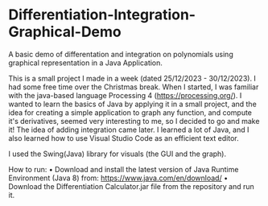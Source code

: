 # Differentiation-Integration-Graphical-Demo
A basic demo of differentation and integration on polynomials using graphical representation in a Java Application.

This is a small project I made in a week (dated 25/12/2023 - 30/12/2023). I had some free time over the Christmas break.
When I started, I was familiar with the java-based language Processing 4 (https://processing.org/). I wanted to learn the basics of Java by applying it in a small project, and the idea for creating a simple application to graph any function, and compute it's derivatives, seemed very interesting to me, so I decided to go and make it! The idea of adding integration came later. I learned a lot of Java, and I also learned how to use Visual Studio Code as an efficient text editor.

I used the Swing(Java) library for visuals (the GUI and the graph).

How to run:
  •  Download and install the latest version of Java Runtime Environment (Java 8) from:
                  https://www.java.com/en/download/
  •  Download the Differentiation Calculator.jar file from the repository and run it.


